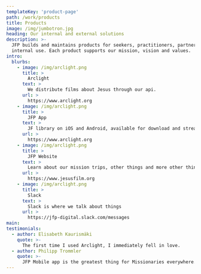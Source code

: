```yaml
---
templateKey: 'product-page'
path: /work/products
title: Products
image: /img/jumbotron.jpg
heading: Our internal and external solutions
description: >-
  JFP builds and maintains products for seekers, practitioners, partners, and
  internal use. Each product supports our mission, vision and values.
intro:
  blurbs:
    - image: /img/arclight.png
      title: >
        Arclight
      text: >
        We distribute films about Jesus through our api.
      url: >
        https://www.arclight.org
    - image: /img/arclight.png
      title: >
        JFP App
      text: >
        JF library on iOS and Android, available for download and streaming.
      url: >
        https://www.arclight.org
    - image: /img/arclight.png
      title: >
        JFP Website
      text: >
        Learn about our mission trips, other things and more other things.
      url: >
        https://www.jesusfilm.org
    - image: /img/arclight.png
      title: >
        Slack
      text: >
        Slack is where we talk about things
      url: >
        https://jfp-digital.slack.com/messages
main:
testimonials:
  - author: Elisabeth Kaurismäki
    quote: >-
      The first time I used Arclight, I immediately fell in love.
  - author: Philipp Trommler
    quote: >-
      JFP Mobile app is the greatest thing for Missionaries everywhere. Every tongue, every nation.
---
```

